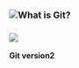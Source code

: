 ### ![What is Git?](https://github.com/ThrilledBerryTeam/insights/blob/96318d264c9bcd5cd688571634ab11d8ea920463/Seher/G%C4%B0T-1.png)

### ![](https://github.com/ThrilledBerryTeam/insights/blob/96318d264c9bcd5cd688571634ab11d8ea920463/Seher/G%C4%B0T-6.png)

**Git version2**
